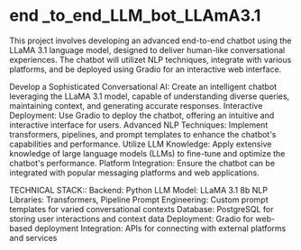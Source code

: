 # end _to_end_LLM_bot_LLAmA3.1
 
This project involves developing an advanced end-to-end chatbot using the LLaMA 3.1 language model, designed to deliver human-like conversational experiences. The chatbot will utilizet NLP techniques, integrate with various platforms, and be deployed using Gradio for an interactive web interface.

Develop a Sophisticated Conversational AI: Create an intelligent chatbot leveraging the LLaMA 3.1 model, capable of understanding diverse queries, maintaining context, and generating accurate responses.
Interactive Deployment: Use Gradio to deploy the chatbot, offering an intuitive and interactive interface for users.
Advanced NLP Techniques: Implement transformers, pipelines, and prompt templates to enhance the chatbot's capabilities and performance.
Utilize LLM Knowledge: Apply extensive knowledge of large language models (LLMs) to fine-tune and optimize the chatbot's performance.
Platform Integration: Ensure the chatbot can be integrated with popular messaging platforms and web applications.


TECHNICAL STACK::
Backend: Python
LLM Model: LLaMA 3.1 8b
NLP Libraries: Transformers, Pipeline
Prompt Engineering: Custom prompt templates for varied conversational contexts
Database: PostgreSQL for storing user interactions and context data
Deployment: Gradio for web-based deployment
Integration: APIs for connecting with external platforms and services
